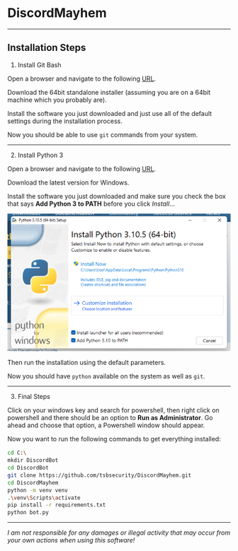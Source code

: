 
# DiscordMayhem

---

## Installation Steps

1. Install Git Bash

Open a browser and navigate to the following [URL](https://git-scm.com/download/win).

Download the 64bit standalone installer (assuming you are on a 64bit machine which you probably are).

Install the software you just downloaded and just use all of the default settings during the installation process.

Now you should be able to use `git` commands from your system.

---

2. Install Python 3

Open a browser and navigate to the following [URL](https://www.python.org/downloads/).

Download the latest version for Windows.

Install the software you just downloaded and make sure you check the box that says **Add Python 3 to PATH** before you click *Install*...

![Add Python 3 to PATH](assets/add-python-to-path.PNG)

Then run the installation using the default parameters.

Now you should have `python` available on the system as well as `git`.

---

3. Final Steps

Click on your windows key and search for powershell, then right click on powershell and there should be an option to **Run as Administrator**.  Go ahead and choose that option, a Powershell window should appear.

Now you want to run the following commands to get everything installed:

```bash
cd C:\
mkdir DiscordBot
cd DiscordBot
git clone https://github.com/tsbsecurity/DiscordMayhem.git
cd DiscordMayhem
python -m venv venv
.\venv\Scripts\activate
pip install -r requirements.txt
python bot.py
```

---

*I am not responsible for any damages or illegal activity that may occur from your own actions when using this software!*
